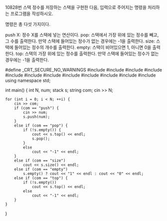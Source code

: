 10828번 스택
정수를 저장하는 스택을 구현한 다음, 입력으로 주어지는 명령을 처리하는 프로그램을 작성하시오.

명령은 총 다섯 가지이다.

push X: 정수 X를 스택에 넣는 연산이다.
pop: 스택에서 가장 위에 있는 정수를 빼고, 그 수를 출력한다. 만약 스택에 들어있는 정수가 없는 경우에는 -1을 출력한다.
size: 스택에 들어있는 정수의 개수를 출력한다.
empty: 스택이 비어있으면 1, 아니면 0을 출력한다.
top: 스택의 가장 위에 있는 정수를 출력한다. 만약 스택에 들어있는 정수가 없는 경우에는 -1을 출력한다.



#define _CRT_SECURE_NO_WARNINGS
#include <numeric>
#include <cstdio>
#include <iostream>
#include <cstring>
#include <string>
#include <algorithm>
#include <vector>
#include <climits>
#include <cmath>
#include <cassert>
#include <queue>
#include <stack>
using namespace std;

int main() {
	int N, num;
	stack<int> s;
	string com;
	cin >> N;

	for (int i = 0; i < N; ++i) {
		cin >> com;
		if (com == "push") {
			cin >> num;
			s.push(num);
		}
		else if (com == "pop") {
			if (!s.empty()) {
				cout << s.top() << endl;
				s.pop();
			}
			else
				cout << "-1" << endl;
		}
		else if (com == "size")
			cout << s.size() << endl;
		else if (com == "empty")
			s.empty() ? cout << "1" << endl : cout << "0" << endl;
		else if (com == "top") {
			if (!s.empty()) 
				cout << s.top() << endl;
			else
				cout << "-1" << endl;
		}
	}
}
